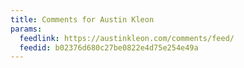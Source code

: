 ```yaml
---
title: Comments for Austin Kleon
params:
  feedlink: https://austinkleon.com/comments/feed/
  feedid: b02376d680c27be0822e4d75e254e49a
---
```

